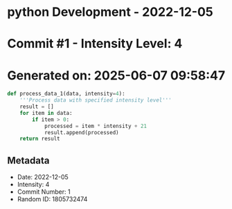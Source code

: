 ﻿# python Development - 2022-12-05
# Commit #1 - Intensity Level: 4
# Generated on: 2025-06-07 09:58:47
```python
def process_data_1(data, intensity=4):
    '''Process data with specified intensity level'''
    result = []
    for item in data:
        if item > 0:
            processed = item * intensity + 21
            result.append(processed)
    return result
```
## Metadata
- Date: 2022-12-05
- Intensity: 4
- Commit Number: 1
- Random ID: 1805732474
